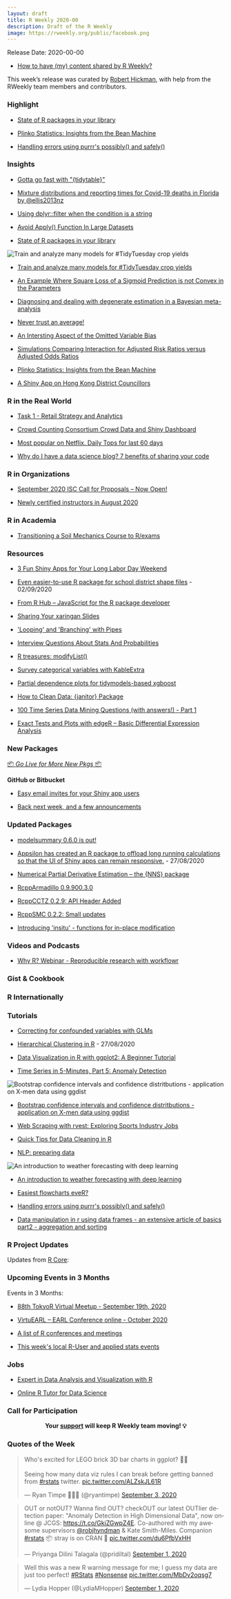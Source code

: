 ```yaml
---
layout: draft
title: R Weekly 2020-00
description: Draft of the R Weekly
image: https://rweekly.org/public/facebook.png
---
```


Release Date: 2020-00-00

+ [How to have (my) content shared by R Weekly?](https://github.com/rweekly/rweekly.org#how-to-have-my-content-shared-by-r-weekly)

This week’s release was curated by [Robert Hickman](https://twitter.com/robwhickman), with help from the RWeekly team members and contributors.


###  Highlight

+ [State of R packages in your library](https://blog.r-hub.io/2020/09/03/keep.source/)

+ [Plinko Statistics: Insights from the Bean Machine](https://www.tylermw.com/plinko-statistics-insights-from-the-bean-machine/)

+ [Handling errors using purrr's possibly() and safely()](https://aosmith.rbind.io/2020/08/31/handling-errors/)

### Insights

+ [Gotta go fast with "{tidytable}"](http://www.brodrigues.co/blog/2020-09-05-tidytable/)

+ [Mixture distributions and reporting times for Covid-19 deaths in Florida by @ellis2013nz](http://freerangestats.info/blog/2020/09/06/mixture-distributions)

+ [Using dplyr::filter when the condition is a string](https://statisticaloddsandends.wordpress.com/2020/09/03/using-dplyrfilter-when-the-condition-is-a-string/)

+ [Avoid Apply() Function In Large Datasets](https://predictivehacks.com/avoid-apply-function-in-large-datasets/)

+ [State of R packages in your library](https://blog.r-hub.io/2020/09/03/keep.source/)

![Train and analyze many models for #TidyTuesday crop yields](https://raw.githubusercontent.com/rweekly/image/master/2020-09-07/crops_resized.png)

+ [Train and analyze many models for #TidyTuesday crop yields](https://juliasilge.com/blog/crop-yields/)

+ [An Example Where Square Loss of a Sigmoid Prediction is not Convex in the Parameters](https://win-vector.com/2020/09/01/an-example-where-square-loss-of-a-sigmoid-prediction-is-not-convex-in-the-parameters/)

+ [Diagnosing and dealing with degenerate estimation in a Bayesian meta-analysis](https://www.rdatagen.net/post/diagnosing-and-dealing-with-estimation-issues-in-the-bayesian-meta-analysis/)

+ [Never trust an average!](https://rolkra.github.io/never-trust-an-average/)

+ [An Intersting Aspect of the Omitted Variable Bias](http://skranz.github.io//r/2020/08/31/ovb.html?utm_source=feedburner&utm_medium=feed&utm_campaign=Feed%3A+skranz_R+%28Economics+and+R+%28R+Posts%29%29)

+ [Simulations Comparing Interaction for Adjusted Risk Ratios versus Adjusted Odds Ratios](https://r-posts.com/simulations-comparing-interaction-for-adjusted-risk-ratios-versus-adjusted-odds-ratios/)

+ [Plinko Statistics: Insights from the Bean Machine](https://www.tylermw.com/plinko-statistics-insights-from-the-bean-machine/)

+ [A Shiny App on Hong Kong District Councillors](https://martinctc.github.io/blog/a-shiny-app-on-hong-kong-district-councillors/)

### R in the Real World

+ [Task 1 - Retail Strategy and Analytics](https://shrishtivaish-rblogs.netlify.app/2020/08/task-1-retail-strategy-and-analytics/)

+ [Crowd Counting Consortium Crowd Data and Shiny Dashboard](https://rviews.rstudio.com/2020/08/31/crowd-counting-consortium-crowd-data-and-shiny-dashboard/)

+ [Most popular on Netflix. Daily Tops for last 60 days](https://r-posts.com/most-popular-on-netflix-daily-tops-for-last-60-days/)

+ [Why do I have a data science blog? 7 benefits of sharing your code](https://www.statsandr.com/blog/7-benefits-of-sharing-your-code-in-a-data-science-blog/)


###  R in Organizations

+ [September 2020 ISC Call for Proposals – Now Open!](https://www.r-consortium.org/blog/2020/09/01/september-2020-isc-call-for-proposals-now-open)

+ [Newly certified instructors in August 2020](https://education.rstudio.com/blog/2020/08/august-2020-instructors/)


###  R in Academia

+ [Transitioning a Soil Mechanics Course to R/exams](http://www.r-exams.org/general/uibk_soilmechanics/)



###  Resources

+ [3 Fun Shiny Apps for Your Long Labor Day Weekend](https://blog.rstudio.com/2020/09/04/3-fun-shiny-apps-for-your-long-labor-day-weekend/)

+ [Even easier-to-use R package for school district shape files](https://ivelasq.rbind.io/blog/leaidr2/) - 02/09/2020

+ [From R Hub – JavaScript for the R package developer](https://www.r-consortium.org/blog/2020/08/30/from-r-hub-javascript-for-the-r-package-developer)

+ [Sharing Your xaringan Slides](https://www.garrickadenbuie.com/blog/sharing-xaringan-slides/)

+ ['Looping' and 'Branching' with Pipes](http://daranzolin.github.io/2020-09-03-looping-branching-pipes/)

+ [Interview Questions About Stats And Probabilities](https://predictivehacks.com/interview-questions-about-stats-and-probabilities/)

+ [R treasures: modifyList()](https://petermeissner.de/blog/2020/09/03/utils-treasures-moifyList/)

+ [Survey categorical variables with KableExtra](https://amitlevinson.com/post/printing-survey-table/)

+ [Partial dependence plots for tidymodels-based xgboost](https://aliarsalankazmi.github.io/blog_DA/posts/r/2020/09/03/pdp-xgboost-tidymodels.html)

+ [How to Clean Data: {janitor} Package](https://www.exploringdata.org/post/how-to-clean-data-janitor-package/)

+ [100 Time Series Data Mining Questions (with answers!) - Part 1](https://franzbischoff.rbind.io/posts/100-time-series-part-1/)

+ [Exact Tests and Plots with edgeR – Basic Differential Expression Analysis](https://morphoscape.wordpress.com/2020/09/01/exact-tests-and-plots-with-edger-basic-differential-expression-analysis/)
###  New Packages

<p class="added-hostname"><a href="https://rweekly.org/live" target="_blank" class="externalLink">📦 <i>Go Live for More New Pkgs</i> 📦</a></p>


**GitHub or Bitbucket**

+ [Easy email invites for your Shiny app users ](https://www.tychobra.com/posts/2020-08-26-polished-email-templates/)

+ [Back next week, and a few announcements](https://thierrymoudiki.github.io/blog/2020/09/04/misc/python/quasirandomizednn/nnetsauce)


### Updated Packages

+ [modelsummary 0.6.0 is out!](https://vincentarelbundock.github.io/modelsummary/)

+ [Appsilon has created an R package to offload long running calculations so that the UI of Shiny apps can remain responsive.](https://appsilon.com/shiny-worker-package/) - 27/08/2020

+ [Numerical Partial Derivative Estimation – the {NNS} package](https://r-posts.com/numerical-partial-derivative-estimation/)

+ [RcppArmadillo 0.9.900.3.0](http://dirk.eddelbuettel.com/blog/2020/09/03#rcpparmadillo_0.9.900.3.0)

+ [RcppCCTZ 0.2.9: API Header Added](http://dirk.eddelbuettel.com/blog/2020/08/30#rcppcctz_0.2.9)

+ [RcppSMC 0.2.2: Small updates](http://dirk.eddelbuettel.com/blog/2020/08/30#rcppsmc_0.2.2)

+ [Introducing 'insitu' - functions for in-place modification](https://coolbutuseless.github.io/2020/09/03/introducing-insitu-functions-for-in-place-modification/)


###  Videos and Podcasts

+ [Why R? Webinar - Reproducible research with workflowr](http://r-addict.com/2020/09/01/WhyR-workflowr.html)


### Gist & Cookbook



### R Internationally



###  Tutorials

+ [Correcting for confounded variables with GLMs](http://www.seascapemodels.org/rstats/2020/09/04/correcting-with-glms.html)

+ [Hierarchical Clustering in R](http://iamhamid.com/post/hierarchical_clustering_tutorial/) - 27/08/2020

+ [Data Visualization in R with ggplot2: A Beginner Tutorial](https://www.dataquest.io/blog/data-visualization-in-r-with-ggplot2-a-beginner-tutorial/)

+ [Time Series in 5-Minutes, Part 5: Anomaly Detection](https://www.business-science.io/code-tools/2020/09/02/five-minute-time-series-anomaly-detection.html)

![Bootstrap confidence intervals and confidence distritbutions - application on X-men data using ggdist](https://raw.githubusercontent.com/rweekly/image/master/2020-09-07/xmen_resized.jpeg)

+ [Bootstrap confidence intervals and confidence distritbutions - application on X-men data using ggdist](https://aliarsalankazmi.github.io/blog_DA/posts/r/2020/09/01/confidence-distribution-bootstrap.html)

+ [Web Scraping with rvest: Exploring Sports Industry Jobs](https://www.bradcongelio.com/web-scraping-with-rvest-exploring-sports-industry-jobs/)

+ [Quick Tips for Data Cleaning in R](https://www.exploringdata.org/post/quick-tips-for-data-cleaning-in-r/)

+ [NLP: preparing data](https://www.theanalyticslab.nl/nlpblogs_0_preparing_restaurant_review_data_for_nlp_and_predictive_modeling/)

![An introduction to weather forecasting with deep learning](https://raw.githubusercontent.com/rweekly/image/master/2020-09-07/weather_resized.png)

+ [An introduction to weather forecasting with deep learning](https://blogs.rstudio.com/ai/posts/2020-09-01-weather-prediction/)

+ [Easiest flowcharts eveR?](http://gforge.se/2020/08/easy-flowchart/?utm_source=feedburner&utm_medium=feed&utm_campaign=Feed%3A+G-forgeR+%28G-Forge+%C2%BB+R%29)

+ [Handling errors using purrr's possibly() and safely()](https://aosmith.rbind.io/2020/08/31/handling-errors/)

+ [Data manipulation in r using data frames - an extensive article of basics part2 - aggregation and sorting](https://www.dataenq.com/2020/08/Data-manipulation-r-data-frames-aggregation-sorting.html?utm_source=feedburner&utm_medium=feed&utm_campaign=Feed%3A+dataenqfeed+%28dataENQ%29)

<!--<div class="post-more-begin></div><div class="post-more-end"></div>-->

###  R Project Updates

Updates from [R Core](http://developer.r-project.org/blosxom.cgi/R-devel/NEWS):


###  Upcoming Events in 3 Months

Events in 3 Months:

+ [88th TokyoR Virtual Meetup - September 19th, 2020](https://tokyor.connpass.com/)

+ [VirtuEARL – EARL Conference online - October 2020](https://www.mango-solutions.com/virtuearl-earl-conference-online-2020/)

+ [A list of R conferences and meetings](https://jumpingrivers.github.io/meetingsR/events.html)

+ [This week's local R-User and applied stats events](https://community.rstudio.com/c/irl)


### Jobs

+ [Expert in Data Analysis and Visualization with R](https://www.r-users.com/jobs/expert-in-data-analysis-and-visualization-with-r/)

+ [Online R Tutor for Data Science](https://www.r-users.com/jobs/r-virtual-tutor-data-science-with-r/)

###  Call for Participation


<p class="hide-support added-hostname support-rweekly" style="text-align: center;font-weight: bold;">Your <a class="non-visited externalLink" href="https://www.patreon.com/rweekly" onclick="pas(this)">support</a> will keep R Weekly team moving! 💡</p>

###  Quotes of the Week

<blockquote class="twitter-tweet"><p lang="en" dir="ltr">Who&#39;s excited for LEGO brick 3D bar charts in ggplot? 🙋‍♂️<br><br>Seeing how many data viz rules I can break before getting banned from <a href="https://twitter.com/hashtag/rstats?src=hash&amp;ref_src=twsrc%5Etfw">#rstats</a> twitter. <a href="https://t.co/ALZskJL61R">pic.twitter.com/ALZskJL61R</a></p>&mdash; Ryan Timpe 🏳️‍🌈🦕 (@ryantimpe) <a href="https://twitter.com/ryantimpe/status/1301603480646365189?ref_src=twsrc%5Etfw">September 3, 2020</a></blockquote> <script async src="https://platform.twitter.com/widgets.js" charset="utf-8"></script>

<blockquote class="twitter-tweet"><p lang="en" dir="ltr">OUT or notOUT? Wanna find OUT? checkOUT our latest OUTlier detection paper: &quot;Anomaly Detection in High Dimensional Data&quot;, now online @ JCGS: <a href="https://t.co/GkiZGwpZ4E">https://t.co/GkiZGwpZ4E</a>. Co-authored with my awesome supervisors <a href="https://twitter.com/robjhyndman?ref_src=twsrc%5Etfw">@robjhyndman</a> &amp; Kate Smith-Miles. Companion <a href="https://twitter.com/hashtag/rstats?src=hash&amp;ref_src=twsrc%5Etfw">#rstats</a> 📦 stray is on CRAN 🐶 <a href="https://t.co/du6PfbVxHH">pic.twitter.com/du6PfbVxHH</a></p>&mdash; Priyanga Dilini Talagala (@pridiltal) <a href="https://twitter.com/pridiltal/status/1300645048850153473?ref_src=twsrc%5Etfw">September 1, 2020</a></blockquote> <script async src="https://platform.twitter.com/widgets.js" charset="utf-8"></script>

<blockquote class="twitter-tweet"><p lang="en" dir="ltr">Well this was a new R warning message for me; I guess my data are just too perfect! <a href="https://twitter.com/hashtag/RStats?src=hash&amp;ref_src=twsrc%5Etfw">#RStats</a> <a href="https://twitter.com/hashtag/Nonsense?src=hash&amp;ref_src=twsrc%5Etfw">#Nonsense</a> <a href="https://t.co/MbDv2oqsg7">pic.twitter.com/MbDv2oqsg7</a></p>&mdash; Lydia Hopper (@LydiaMHopper) <a href="https://twitter.com/LydiaMHopper/status/1300883157970046976?ref_src=twsrc%5Etfw">September 1, 2020</a></blockquote> <script async src="https://platform.twitter.com/widgets.js" charset="utf-8"></script>